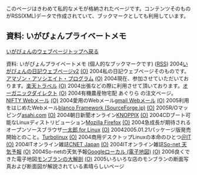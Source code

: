このページはきわめて私的なメモが格納されたページです。コンテンツそのものがRSS(XML)データで作成されていて、ブックマークとしても利用しています。

## 資料: いがぴょんプライベートメモ




[いがぴょんのウェブページトップへ戻る](../../index.html)








資料: いがぴょんプライベートメモ (個人的なブックマークです) ([RSS](memoprivate.xml)) 2004[いがぴょんの日記ウェブページv2](http://homepage2.nifty.com/igat/igapyon/diary/index.html) [(O)](http://homepage2.nifty.com/igat/igapyon/diary/index.html) 2004私の日記ウェブページそのものです。[アマゾン・アソシエイト・プログラム](http://www.amazon.co.jp/exec/obidos/subst/associates/join/associates.html/ref=mk_as_h_3_1/249-2834003-1474760) [(O)](http://www.amazon.co.jp/exec/obidos/subst/associates/join/associates.html/ref=mk_as_h_3_1/249-2834003-1474760) 2004現在、参加させていただいております。[楽天トラベル](http://www.mytrip.net/) [(O)](http://www.mytrip.net/) 2004出張などの際に利用させて頂いております。[オーガニックダイレクト](http://od1.pofa.jp/ec/frame.nsf) [(O)](http://od1.pofa.jp/ec/frame.nsf) 2004有機農産物宅配 あぐりら の注文ページ。[NIFTY Webメール](http://www.nifty.com/cgi-bin/cl?top1?https://enter.nifty.com/webmail) [(O)](http://www.nifty.com/cgi-bin/cl?top1?https://enter.nifty.com/webmail) 2004愛用のWebメール[gmail Webメール](http://gmail.google.com/gmail) [(O)](http://gmail.google.com/gmail) 2005利用をはじめたWebメール[blanco Framework (SourceForge.jp)](http://sourceforge.jp/projects/blancofw/) [(O)](http://sourceforge.jp/projects/blancofw/) 2005R/Oマッピング[asahi.com](http://www.asahi.com/) [(O)](http://www.asahi.com/) 2004朝日新聞オンライン[KNOPPIX](http://unit.aist.go.jp/itri/knoppix/) [(O)](http://unit.aist.go.jp/itri/knoppix/) 2004CDブート可能なLinuxディストリビューション[Mozilla Firefox](http://www.mozilla-japan.org/products/firefox/) [(O)](http://www.mozilla-japan.org/products/firefox/) 2004急成長が期待されるオープンソースブラウザ[一太郎 for Linux](http://www.justsystem.co.jp/software/dt/tarolx/) [(O)](http://www.justsystem.co.jp/software/dt/tarolx/) 20042005.01.21パッケージ版発売開始とのこと。[Turbolinux](http://www.turbolinux.co.jp/) [(O)](http://www.turbolinux.co.jp/) 2004商用デスクトップLinuxの本命のひとつ[＠IT](http://www.atmarkit.co.jp/) [(O)](http://www.atmarkit.co.jp/) 2004ITオンライン雑誌[CNET Japan](http://japan.cnet.com/) [(O)](http://japan.cnet.com/) 2004ITオンライン雑誌[So-net 天気予報](http://www.so-net.ne.jp/weather/) [(O)](http://www.so-net.ne.jp/weather/) 2004So-netの天気予報[Googleローカル (電子地図)](http://maps.google.co.jp/) [(O)](http://maps.google.co.jp/) 2006良くできた電子地図[モンブランの大解剖](http://minozi.s21.xrea.com/kuri/monzua.html) [(O)](http://minozi.s21.xrea.com/kuri/monzua.html) 2005いろいろな店のモンブランの断面写真および断面図が解説されている素晴らしいページ